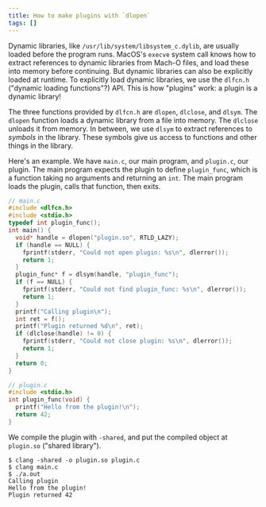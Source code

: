 ```yaml
---
title: How to make plugins with `dlopen`
tags: []
---
```


Dynamic libraries, like `/usr/lib/system/libsystem_c.dylib`, are usually loaded before the program runs.
MacOS's `execve` system call knows how to extract references to dynamic libraries from Mach-O files,
and load these into memory before continuing.
But dynamic libraries can also be explicitly loaded at runtime.
To explicitly load dynamic libraries, we use the `dlfcn.h` ("dynamic loading functions"?) API.
This is how "plugins" work: a plugin is a dynamic library!

The three functions provided by `dlfcn.h` are `dlopen`, `dlclose`, and `dlsym`.
The `dlopen` function loads a dynamic library from a file into memory.
The `dlclose` unloads it from memory.
In between, we use `dlsym` to extract references to _symbols_ in the library.
These symbols give us access to functions and other things in the library.

Here's an example. We have `main.c`, our main program, and `plugin.c`, our plugin. The main program expects the plugin to define `plugin_func`, which is a function taking no arguments and returning an `int`. The main program loads the plugin, calls that function, then exits.

```c
// main.c
#include <dlfcn.h>
#include <stdio.h>
typedef int plugin_func();
int main() {
  void* handle = dlopen("plugin.so", RTLD_LAZY);
  if (handle == NULL) {
    fprintf(stderr, "Could not open plugin: %s\n", dlerror());
    return 1;
  }
  plugin_func* f = dlsym(handle, "plugin_func");
  if (f == NULL) {
    fprintf(stderr, "Could not find plugin_func: %s\n", dlerror());
    return 1;
  }
  printf("Calling plugin\n");
  int ret = f();
  printf("Plugin returned %d\n", ret);
  if (dlclose(handle) != 0) {
    fprintf(stderr, "Could not close plugin: %s\n", dlerror());
    return 1;
  }
  return 0;
}
```

```c
// plugin.c
#include <stdio.h>
int plugin_func(void) {
  printf("Hello from the plugin!\n");
  return 42;
}
```

We compile the plugin with `-shared`, and put the compiled object at `plugin.so` ("shared library").

```
$ clang -shared -o plugin.so plugin.c
$ clang main.c
$ ./a.out
Calling plugin
Hello from the plugin!
Plugin returned 42
```
